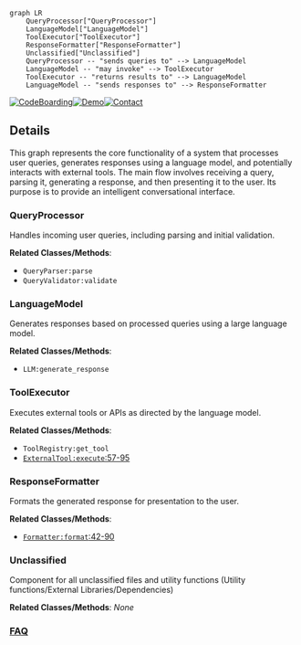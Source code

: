 ```mermaid
graph LR
    QueryProcessor["QueryProcessor"]
    LanguageModel["LanguageModel"]
    ToolExecutor["ToolExecutor"]
    ResponseFormatter["ResponseFormatter"]
    Unclassified["Unclassified"]
    QueryProcessor -- "sends queries to" --> LanguageModel
    LanguageModel -- "may invoke" --> ToolExecutor
    ToolExecutor -- "returns results to" --> LanguageModel
    LanguageModel -- "sends responses to" --> ResponseFormatter
```

[![CodeBoarding](https://img.shields.io/badge/Generated%20by-CodeBoarding-9cf?style=flat-square)](https://github.com/CodeBoarding/CodeBoarding)[![Demo](https://img.shields.io/badge/Try%20our-Demo-blue?style=flat-square)](https://www.codeboarding.org/diagrams)[![Contact](https://img.shields.io/badge/Contact%20us%20-%20contact@codeboarding.org-lightgrey?style=flat-square)](mailto:contact@codeboarding.org)

## Details

This graph represents the core functionality of a system that processes user queries, generates responses using a language model, and potentially interacts with external tools. The main flow involves receiving a query, parsing it, generating a response, and then presenting it to the user. Its purpose is to provide an intelligent conversational interface.

### QueryProcessor
Handles incoming user queries, including parsing and initial validation.


**Related Classes/Methods**:

- `QueryParser:parse`
- `QueryValidator:validate`


### LanguageModel
Generates responses based on processed queries using a large language model.


**Related Classes/Methods**:

- `LLM:generate_response`


### ToolExecutor
Executes external tools or APIs as directed by the language model.


**Related Classes/Methods**:

- `ToolRegistry:get_tool`
- <a href="https://github.com/CodeBoarding/CodeBoarding/blob/mainagents/tools/external_deps.py#L57-L95" target="_blank" rel="noopener noreferrer">`ExternalTool:execute`:57-95</a>


### ResponseFormatter
Formats the generated response for presentation to the user.


**Related Classes/Methods**:

- <a href="https://github.com/CodeBoarding/CodeBoarding/blob/mainoutput_generators/markdown.py#L42-L90" target="_blank" rel="noopener noreferrer">`Formatter:format`:42-90</a>


### Unclassified
Component for all unclassified files and utility functions (Utility functions/External Libraries/Dependencies)


**Related Classes/Methods**: _None_



### [FAQ](https://github.com/CodeBoarding/GeneratedOnBoardings/tree/main?tab=readme-ov-file#faq)
